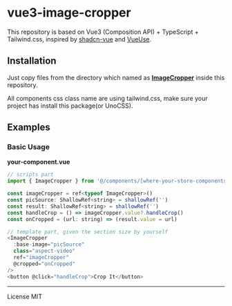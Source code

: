 # vue3-image-cropper

This repository is based on Vue3 (Composition API) + TypeScript + Tailwind.css, inspired by [shadcn-vue](https://www.shadcn-vue.com/) and [VueUse](https://vueuse.org/).

## Installation

Just copy files from the directory which named as [**ImageCropper**](https://github.com/stark920/vue3-image-cropper/tree/main/src/components/imageCropper) inside this repository.

All components css class name are using tailwind.css, make sure your project has install this package(or UnoCSS).

## Examples

### Basic Usage

**your-component.vue**

```javascript
// scripts part
import { ImageCropper } from '@/components/[where-your-store-components]/imageCropper'

const imageCropper = ref<typeof ImageCropper>()
const picSource: ShallowRef<string> = shallowRef('')
const result: ShallowRef<string> = shallowRef('')
const handleCrop = () => imageCropper.value?.handleCrop()
const onCropped = (url: string) => (result.value = url)

// template part, given the section size by yourself
<ImageCropper
  :base-image="picSource"
  class="aspect-video"
  ref="imageCropper"
  @cropped="onCropped"
/>
<button @click="handleCrop">Crop It</button>
```

---

License MIT